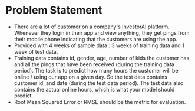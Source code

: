 # Problem Statement

* There are a lot of customer on a company's InvestorAI platform. Whenever they login in their app and view anything, they get pings from their mobile phone indicating that the customers are using the app. 
* Provided with 4 weeks of sample data : 3 weeks of training data and 1 week of test data. 
* Training data contains id, gender, age, number of kids the customer has and all the pings that have been received (during the training data period). 
The task is to predict how many hours the customer will be online / using our app on a given day. So the test data contains customer id, and date (during the test data period). The test data also contains the actual online hours, which is what your model should predict. 
* Root Mean Squared Error or RMSE should be the metric for evaluation.
